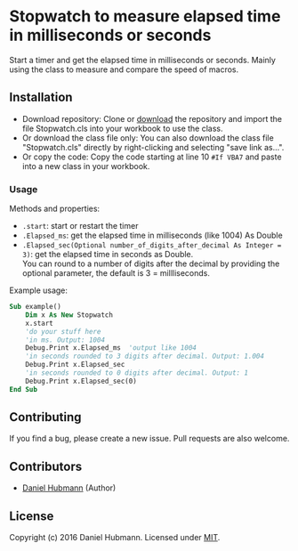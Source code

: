 # Stopwatch to measure elapsed time in milliseconds or seconds

Start a timer and get the elapsed time in milliseconds or seconds. Mainly using the class to measure and compare the speed of macros.

## Installation

- Download repository: Clone or [download](../../archive/master.zip) the repository and import the file Stopwatch.cls into your workbook to use the class.
- Or download the class file only: You can also download the class file "Stopwatch.cls" directly by right-clicking and selecting "save link as&hellip;".
- Or copy the code: Copy the code starting at line 10 `#If VBA7` and paste into a new class in your workbook.

### Usage

Methods and properties:

- `.start`: start or restart the timer
- `.Elapsed_ms`: get the elapsed time in milliseconds (like 1004) As Double
- `.Elapsed_sec(Optional number_of_digits_after_decimal As Integer = 3)`: get the elapsed time in seconds as Double.  
  You can round to a number of digits after the decimal by providing the optional parameter, the default is 3 = millliseconds.

Example usage:

```vb
Sub example()
    Dim x As New Stopwatch
    x.start
    'do your stuff here
    'in ms. Output: 1004
    Debug.Print x.Elapsed_ms  'output like 1004
    'in seconds rounded to 3 digits after decimal. Output: 1.004
    Debug.Print x.Elapsed_sec
    'in seconds rounded to 0 digits after decimal. Output: 1
    Debug.Print x.Elapsed_sec(0)
End Sub
```
## Contributing

If you find a bug, please create a new issue. Pull requests are also welcome.

## Contributors

- [Daniel Hubmann](https://github.com/hubisan) (Author)

## License

Copyright (c) 2016 Daniel Hubmann. Licensed under [MIT](LICENSE).
